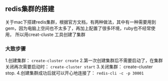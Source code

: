 ## redis集群的搭建
关于mac下搭建redis集群，根据官方文档，有两种做法，其中有一种需要用到gem，因为电脑上空间也不太多了，再加上配置了很多环境，ruby也不经常使用，
所以用creat-cluste 工具创建了集群
### 大致步骤
1.创建集群：
`create-cluster create`
2.第一次创建集群后不需要启动了，在集群关闭再次需要启动时：
`create-cluster start`
3.关闭集群：
create-cluster stop.
4.创建集群成功后就可以开心地连接了：
`redis-cli -c -p 30001`
